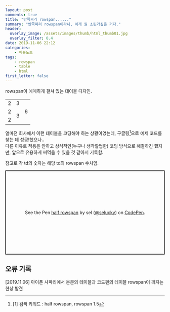 ```yaml
---
layout: post
comments: true
title: "반쪽짜리 rowspan......"
summary: "반쪽짜리 rowspan이라니, 이게 뭔 소린가싶을 거다."
header:
  overlay_image: /assets/images/thumb/html_thumb01.jpg
  overlay_filter: 0.4
date: 2019-11-06 22:12
categories:
    - 퍼블노트
tags:
    - rowspan
    - table
    - html
first_letter: false
---
```

rowspan이 애매하게 걸쳐 있는 테이블 디자인.

<table>
    <tbody>
        <tr>
            <td rowspan="2">2</td>
            <td rowspan="3">3</td>
        </tr>
        <tr>
            <td rowspan="6">6</td>
        </tr>
        <tr>
            <td rowspan="2">2</td>
        </tr>
        <tr>
            <td rowspan="3">3</td>
        </tr>
        <tr>
            <td rowspan="2">2</td>
        </tr>
    </tbody>
</table>

얼마전 회사에서 이런 테이블을 코딩해야 하는 상황이었는데, 구글링[^1]으로 예제 코드를 찾는 데 성공!했으나..  
다른 이유로 적용은 안하고 상식적인(누구나 생각할법한) 코딩 방식으로 해결하긴 했지만, 앞으로 유용하게 써먹을 수 있을 것 같아서 기록함.

참고로 각 td의 숫자는 해당 td의 rowspan 수치임.

<p class="codepen" data-height="265" data-theme-id="default" data-default-tab="html,result" data-user="selucky" data-slug-hash="pooLGve" style="height: 265px; box-sizing: border-box; display: flex; align-items: center; justify-content: center; border: 2px solid; margin: 1em 0; padding: 1em;" data-pen-title="half rowspan">
  <span>See the Pen <a href="https://codepen.io/selucky/pen/pooLGve">
  half rowspan</a> by sel (<a href="https://codepen.io/selucky">@selucky</a>)
  on <a href="https://codepen.io">CodePen</a>.</span>
</p>
<script async src="https://static.codepen.io/assets/embed/ei.js"></script>

## 오류 기록

[2019.11.06] 아이폰 사파리에서 본문의 테이블과 코드펜의 테이블 rowspan이 깨지는 현상 발견

[^1]: [1] 검색 키워드 : half rowspan, rowspan 1.5